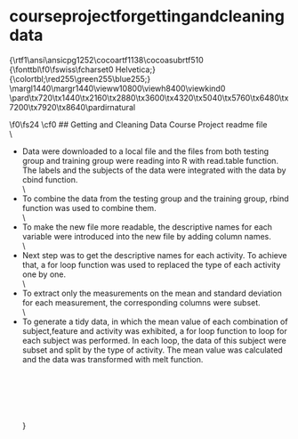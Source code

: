 courseprojectforgettingandcleaningdata
======================================
{\rtf1\ansi\ansicpg1252\cocoartf1138\cocoasubrtf510
{\fonttbl\f0\fswiss\fcharset0 Helvetica;}
{\colortbl;\red255\green255\blue255;}
\margl1440\margr1440\vieww10800\viewh8400\viewkind0
\pard\tx720\tx1440\tx2160\tx2880\tx3600\tx4320\tx5040\tx5760\tx6480\tx7200\tx7920\tx8640\pardirnatural

\f0\fs24 \cf0 ## Getting and Cleaning Data Course Project readme file\
\
* Data were downloaded to a local file and the files from both testing group and training group were reading into R with read.table function. The labels and the subjects of the data were integrated with the data by cbind function. \
\
* To combine the data from the testing group and the training group, rbind function was used to combine them.\
\
* To make the new file more readable, the descriptive names for each variable were introduced into the new file by adding column names.\
\
* Next step was to get the descriptive names for each activity. To achieve that, a for loop function was used to replaced the type of each activity one by one.\
\
* To extract only the measurements on the mean and standard deviation for each measurement, the corresponding columns were subset.\
\
* To generate a tidy data, in which the mean value of each combination of subject,feature and activity was exhibited, a for loop function to loop for each subject was performed.  In each loop, the data of this subject were subset and split by the type of activity. The mean value was calculated and the data was transformed with melt function.\
\
\
\
\
\
\
}